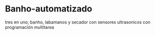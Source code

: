# Banho-automatizado
tres en uno; banho, labamanos y secador con sensores ultrasonicos con programación multitarea 
